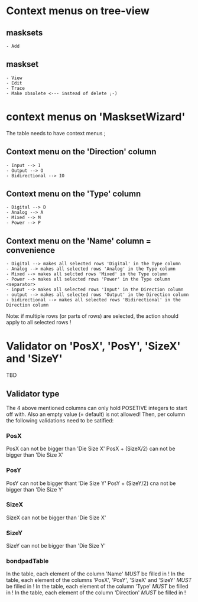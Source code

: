 # Context menus on tree-view

## masksets

    - Add

## maskset

    - View
    - Edit
    - Trace
    - Make obsolete <--- instead of delete ;-)

# context menus on 'MasksetWizard'
The table needs to have context menus ;

## Context menu on the 'Direction' column 
    - Input --> I
    - Output --> O
    - Bidirectional --> IO
    
## Context menu on the 'Type' column
    - Digital --> D
    - Analog --> A
    - Mixed --> M
    - Power --> P
    
## Context menu on the 'Name' column = convenience
    - Digital --> makes all selected rows 'Digital' in the Type column
    - Analog --> makes all selected rows 'Analog' in the Type column
    - Mixed --> makes all selcted rows 'Mixed' in the Type column
    - Power --> makes all selected rows 'Power' in the Type column
    <separator>
    - input --> makes all selected rows 'Input' in the Direction column
    - output --> makes all selected rows 'Output' in the Direction column
    - bidirectional --> makes all selected rows 'Bidirectional' in the Direction column
    
Note: if multiple rows (or parts of rows) are selected, the action should
apply to all selected rows !

# Validator on 'PosX', 'PosY', 'SizeX' and 'SizeY'

TBD

## Validator type
The 4 above mentioned columns can only hold POSETIVE integers to start off with.
Also an empty value (= default) is not allowed!
Then, per column the following validations need to be satified:

### PosX
PosX can not be bigger than 'Die Size X'
PosX + (SizeX/2) can not be bigger than 'Die Size X'

### PosY
PosY can not be bigger thant 'Die Size Y'
PosY + (SizeY/2) cna not be bigger than 'Die Size Y'

### SizeX
SizeX can not be bigger than 'Die Size X'

### SizeY
SizeY can not be bigger than 'Die Size Y'


### bondpadTable
In the table, each element of the column 'Name' *MUST* be filled in !
In the table, each element of the columns 'PosX', 'PosY', 'SizeX' and 'SizeY' *MUST* be filled in !
In the table, each element of the column 'Type' *MUST* be filled in !
In the table, each element of the column 'Direction' *MUST* be filled in !
